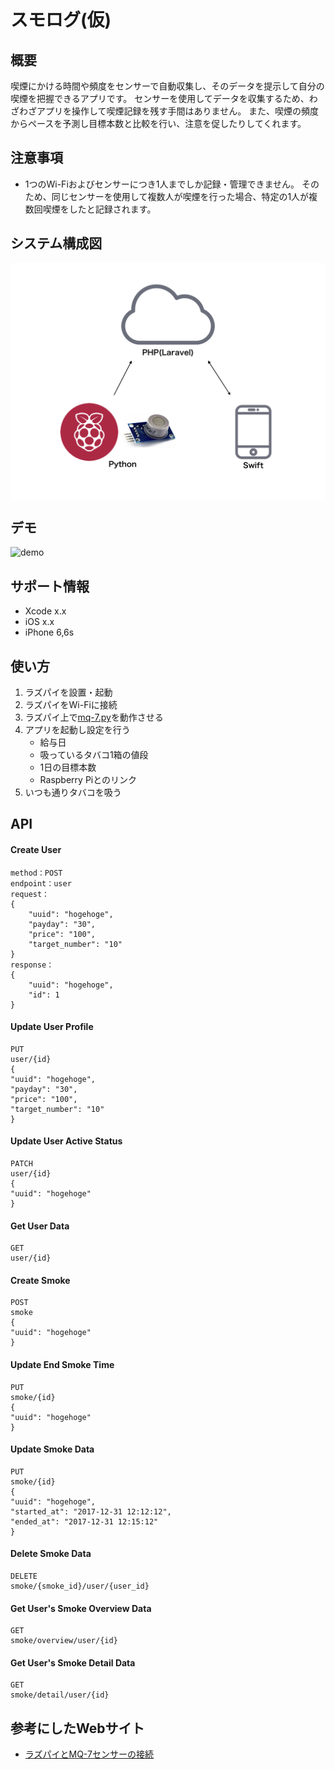 <img src="">

スモログ(仮)
=============
## 概要
喫煙にかける時間や頻度をセンサーで自動収集し、そのデータを提示して自分の喫煙を把握できるアプリです。
センサーを使用してデータを収集するため、わざわざアプリを操作して喫煙記録を残す手間はありません。
また、喫煙の頻度からペースを予測し目標本数と比較を行い、注意を促したりしてくれます。

## 注意事項
* 1つのWi-Fiおよびセンサーにつき1人までしか記録・管理できません。
そのため、同じセンサーを使用して複数人が喫煙を行った場合、特定の1人が複数回喫煙をしたと記録されます。

## システム構成図
<img src="system_image.png" align="center" />

## デモ
![demo]()
## サポート情報
* Xcode x.x
* iOS x.x
* iPhone 6,6s

## 使い方
1. ラズパイを設置・起動
2. ラズパイをWi-Fiに接続
3. ラズパイ上で[mq-7.py](raspberry-pi/mq-7.py)を動作させる
4. アプリを起動し設定を行う
    * 給与日
    * 吸っているタバコ1箱の値段
    * 1日の目標本数
    * Raspberry Piとのリンク
5. いつも通りタバコを吸う

## API
#### Create User
```
method：POST
endpoint：user
request：
{
    "uuid": "hogehoge",
    "payday": "30",
    "price": "100",
    "target_number": "10"
}
response：
{
    "uuid": "hogehoge",
    "id": 1
}
```

#### Update User Profile
```
PUT
user/{id}
{
"uuid": "hogehoge",
"payday": "30",
"price": "100",
"target_number": "10"
}
```

#### Update User Active Status
```
PATCH
user/{id}
{
"uuid": "hogehoge"
}
```

#### Get User Data
```
GET
user/{id}
```

#### Create Smoke
```
POST
smoke
{
"uuid": "hogehoge"
}
```

#### Update End Smoke Time
```
PUT
smoke/{id}
{
"uuid": "hogehoge"
}
```

#### Update Smoke Data
```
PUT
smoke/{id}
{
"uuid": "hogehoge",
"started_at": "2017-12-31 12:12:12",
"ended_at": "2017-12-31 12:15:12"
}
```

#### Delete Smoke Data
```
DELETE
smoke/{smoke_id}/user/{user_id}
```

#### Get User's Smoke Overview Data
```
GET
smoke/overview/user/{id}
```

#### Get User's Smoke Detail Data
```
GET
smoke/detail/user/{id}
```


## 参考にしたWebサイト
* [ラズパイとMQ-7センサーの接続](http://osoyoo.com/ja/2017/03/30/co检测器/)

